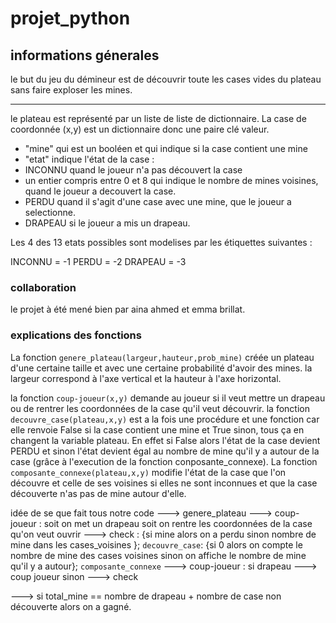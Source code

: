 # projet_python
## informations génerales
le but du jeu du démineur est de découvrir toute les cases vides du plateau sans faire exploser les mines.
***
le plateau est représenté par un liste de liste de dictionnaire.
La case de coordonnée (x,y) est un dictionnaire donc une paire clé valeur.
  - "mine" qui est un booléen et qui indique si la case contient une mine 
  - "etat" indique l'état de la case :
  - INCONNU quand le joueur n'a pas découvert la case
  - un entier compris entre 0 et 8 qui indique le nombre de mines voisines, quand le joueur a decouvert la case.
  - PERDU quand il s'agit d'une case avec une mine, que le joueur a selectionne.
  - DRAPEAU si le joueur a mis un drapeau.

Les 4 des 13 etats possibles sont modelises par les étiquettes suivantes : 

INCONNU = -1
PERDU = -2
DRAPEAU = -3


### collaboration
le projet à été mené bien par aina ahmed et emma brillat.

### explications des fonctions
La fonction `genere_plateau(largeur,hauteur,prob_mine)` créée un plateau d'une certaine taille et avec une certaine probabilité d'avoir des mines.
la largeur correspond à l'axe vertical et la hauteur à l'axe horizontal.

la fonction `coup-joueur(x,y)` demande au joueur si il veut mettre un drapeau ou de rentrer les coordonnées de la case qu'il veut découvrir.
la fonction `decouvre_case(plateau,x,y)` est a la fois une procédure et une fonction car elle renvoie False si la case contient une mine et True sinon,
 tous ça en changent la variable plateau. En effet si False alors l'état de la case
 devient PERDU et sinon l'état devient égal au nombre de mine qu'il y a autour de la case (grâce à l'execution de la fonction conposante_connexe).
La fonction `composante_connexe(plateau,x,y)` modifie l'état de la case que l'on découvre et celle de ses voisines si elles ne sont inconnues et que la case découverte n'as pas de mine autour d'elle.

idée de se que fait tous notre code
---> genere_plateau
---> coup-joueur : soit on met un drapeau
                   soit on rentre les coordonnées de la case qu'on veut ouvrir
---> check : {si mine alors on a perdu
             sinon nombre de mine dans les cases_voisines }; `decouvre_case`: {si 0 alors on compte le nombre de mine des cases voisines
                                                                             sinon on affiche le nombre de mine qu'il y a autour}; `composante_connexe`
             ---> coup-joueur : si drapeau ---> coup joueur
                                sinon ---> check
             
---> si total_mine == nombre de drapeau + nombre de case non découverte alors on a gagné.


             

